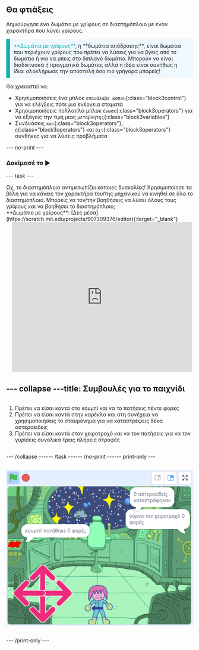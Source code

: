## Θα φτιάξεις

Δημιούργησε ένα δωμάτιο με γρίφους σε διαστημόπλοιο με έναν χαρακτήρα που λύνει γρίφους.

<p style="border-left: solid; border-width:10px; border-color: #0faeb0; background-color: aliceblue; padding: 10px;">
<span style="color: #0faeb0">**Δωμάτια με γρίφους**</span>, ή **δωμάτια απόδρασης**, είναι δωμάτια που περιέχουν γρίφους που πρέπει να λύσεις για να βγεις από το δωμάτιο ή για να μπεις στο διπλανό δωμάτιο. Μπορούν να είναι διαδικτυακά ή πραγματικά δωμάτια, αλλά η ιδέα είναι συνήθως η ίδια: ολοκλήρωσε την αποστολή όσο πιο γρήγορα μπορείς!
</p>

Θα χρειαστεί να:
+ Χρησιμοποιήσεις ένα μπλοκ `επανάλαβε ώσπου`{:class="block3control"} για να ελέγξεις πότε μια ενέργεια σταματά
+ Χρησιμοποιήσεις πολλαπλά μπλοκ `ένωσε`{:class="block3operators"} για να εξάγεις την τιμή μιας `μεταβλητής`{:class="block3variables"}
+ Συνδυάσεις `και`{:class="block3operators"}, `ή`{:class="block3operators"} και `όχι`{:class="block3operators"} συνθήκες για να λύσεις προβλήματα

--- no-print ---

### Δοκίμασέ το ▶️

--- task ---

<div style="display: flex; flex-wrap: wrap">
<div style="flex-basis: 175px; flex-grow: 1">  
Ωχ, το διαστημόπλοιο αντιμετωπίζει κάποιες δυσκολίες! Χρησιμοποίησε τα βέλη για να κάνεις τον χαρακτήρα του/της μηχανικού να κινηθεί σε όλο το διαστημόπλοιο. Μπορείς να τον/την βοηθήσεις να λύσει όλους τους γρίφους και να βοηθήσει το διαστημόπλοιο;

</div>
<div>
**Δωμάτιο με γρίφους**: [Δες μέσα](https://scratch.mit.edu/projects/907309376/editor){:target="_blank"}
<div class="scratch-preview" style="margin-left: 15px;">
  <iframe allowtransparency="true" width="485" height="402" src="https://scratch.mit.edu/projects/embed/907309376/?autostart=false" frameborder="0"></iframe>
</div>

</div>

--- collapse ---
---
title: Συμβουλές για το παιχνίδι
---

1. Πρέπει να είσαι κοντά στο κουμπί και να το πατήσεις πέντε φορές
2. Πρέπει να είσαι κοντά στην καρέκλα και στη συνέχεια να χρησιμοποιήσεις το σταυρόνημα για να καταστρέψεις δέκα αστεροειδείς
3. Πρέπει να είσαι κοντά στον χειροτροχό και να τον πατήσεις για να τον γυρίσεις συνολικά τρεις πλήρεις στροφές


--- /collapse ---

--- /task ---

--- /no-print ---

--- print-only ---

![Ολοκληρωμένο έργο](images/showcase_static.png)

--- /print-only ---


